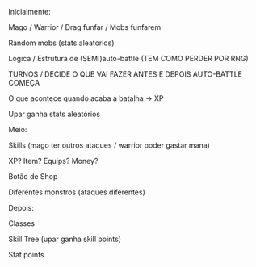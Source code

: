 Inicialmente:
	
Mago / Warrior / Drag funfar / Mobs funfarem 

Random mobs (stats aleatorios)

Lógica /  Estrutura de (SEMI)auto-battle (TEM COMO PERDER POR RNG)

TURNOS / DECIDE O QUE VAI FAZER ANTES E DEPOIS AUTO-BATTLE COMEÇA

O que acontece quando acaba a batalha -> XP

Upar ganha stats aleatórios

Meio:

Skills (mago ter outros ataques / warrior poder gastar mana)

XP? Item? Equips? Money?

Botão de Shop

Diferentes monstros (ataques diferentes)

Depois:

Classes

Skill Tree (upar ganha skill points)

Stat points